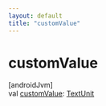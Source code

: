 ```yaml
---
layout: default
title: "customValue"
---
```


# customValue

[androidJvm]\
val [customValue](custom-value.md): [TextUnit](https://developer.android.com/reference/kotlin/androidx/compose/ui/unit/TextUnit.html)